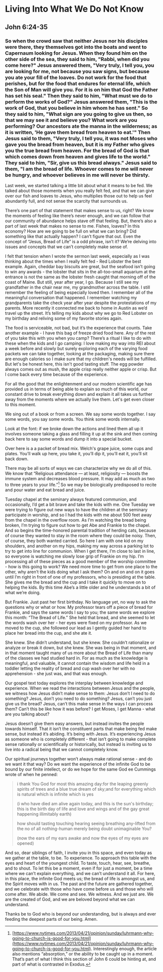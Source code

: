 # Living Into What We Do Not Know
## John 6:24-35 
### So when the crowd saw that neither Jesus nor his disciples were there, they themselves got into the boats and went to Capernaum looking for Jesus. When they found him on the other side of the sea, they said to him, "Rabbi, when did you come here?" Jesus answered them, "Very truly, I tell you, you are looking for me, not because you saw signs, but because you ate your fill of the loaves. Do not work for the food that perishes, but for the food that endures for eternal life, which the Son of Man will give you. For it is on him that God the Father has set his seal." Then they said to him, "What must we do to perform the works of God?" Jesus answered them, "This is the work of God, that you believe in him whom he has sent." So they said to him, "What sign are you going to give us then, so that we may see it and believe you? What work are you performing? Our ancestors ate the manna in the wilderness; as it is written, 'He gave them bread from heaven to eat.'" Then Jesus said to them, "Very truly, I tell you, it was not Moses who gave you the bread from heaven, but it is my Father who gives you the true bread from heaven. For the bread of God is that which comes down from heaven and gives life to the world." They said to him, "Sir, give us this bread always." Jesus said to them, "I am the bread of life. Whoever comes to me will never be hungry, and whoever believes in me will never be thirsty.

Last week, we started talking a little bit about what it means to be fed.  We talked about those moments when you really felt fed, and that we can give over our fish and loaves to Jesus, who multiplies those out to help us feel abundantly full, and not sense the scarcity that surrounds us.

There’s one part of that statement that makes sense to us, right?  We know the moments of feeling like there’s never enough, and we can follow that our community of abundance helps stave off that feeling.  But, there’s also a part of last week that makes no sense to me.  Fishes, loaves?  In this economy?  How are we going to be full on what we can bring?  Did something like that actually happen?  I can’t figure that out.  Even the concept of “Jesus, Bread of Life” is a odd phrase, isn’t it?  We’re delving into issues and concepts that we can’t completely make sense of.

I felt that tension when I wrote the sermon last week, especially as I was thinking about the times when I really felt fed - Red Lobster the best example.  Again, cheddar bay biscuits are great, but the seafood isn’t going to win any awards - the lobster that sits in the all-too-small aquarium at the entrance is not the same as the lobster fresh caught that morning off of the coast of Maine.  But still, year after year, I go.  Because I still see my grandfather in the chair near me, my grandmother across the table.  I still remember the feeling of being especially loved then.  I remember all of the meaningful conversation that happened.  I remember watching my grandparents take the check year after year despite the protestations of my parents.  More recently it connected me back to home in Austin as we’d travel up the street.  It’s telling my kids about why we go to Red Lobster on my birthday and reliving some of my favorite stories again.  

The food is serviceable, not bad, but it’s the experience that counts.  Take another example - I have this bag of freeze dried food here.  Any of the rest of you take this with you when you camp?  There’s a ritual I like to do with these when the kids and I go camping: I love making my way into REI about a week before and slowly but surely exploring each of the varying food packets we can take together, looking at the packaging, making sure there are enough calories so I make sure that my children's needs will be fulfilled.  But let's be honest here, this isn't good tasting stuff.  The egg powder always comes out as mush, the apple crisp really neither apple or crisp.  But I come back every time because of the experience.  

For all the good that the enlightenment and our modern scientific age has provided us in terms of being able to explain so much of this world, our constant drive to break everything down and explain it all takes us further away from the moments where we actually live them. Let's get even closer to this moment.  

We sing out of a book or from a screen.  We say some words together. I say some words, you say some words.  You think some words internally.

Look at the font: if we broke down the actions and lined them all up it involves someone taking a glass and filling it up at the sink and then coming back here to say some words and dump it into a special bucket.  

Over here is a a packet of bread mix.  Welch's grape juice, some cups and plates.  You’ll walk up here, you take it, you’ll dip it, you’ll eat it, you’ll sit back down.

There may be all sorts of ways we can characterize why we do all of this.  We know that “Religious attendance — at least, religiosity — boosts the immune system and decreases blood pressure. It may add as much as two to three years to your life.”[^1] So we may be biologically predisposed to recite and pour water and eat bread and juice.

Tuesday chapel at the seminary always featured communion, and occasionally, I’d get a bit brave and take the kids with me.  One Tuesday we were trying to figure out new ways to have the children at the seminary participate in worship, and so I had the kids with me about 500 feet away from the chapel in the overflow room.  As I’m watching the bread being broken, I’m trying to figure out how to get Abe and Frankie to the chapel.  And so begins the time-honored parental tradition of herding cats, because of course they wanted to stay in the room where they could be noisy.  Then, of course, they both wanted carried.  So here I am with one kid on my shoulders, and another on my hips, making my way across a parking lot to try to get into line for communion.  When I get there, I’m close to last in line, so everyone is watching me slowly lose grip of Frankie on my hip.  I’m processing all of these pieces as a good member of the worship committee - how is this going to work?  We need more time to get from one place to the other, why aren’t the kids doing what I ask them?  On and on and on it goes until I’m right in front of one of my professors, who is presiding at the table.  She gives me the bread and the cup and I take it quickly to move on to helping the kids.  By this time Abe’s a little older and he understands a bit of what we’re doing.

But Frankie.  Just past her first birthday.  No language yet, no way to ask the questions why or what or how.  My professor tears off a piece of bread for Frankie, and says the same words I say to you; the same words we explore this month: “The Bread of Life.”  She held that bread, and she seemed to let the words wash over her - her eyes were fixed on my professor.  As we moved to the cup, she followed our lead as I gently guided her hand to place her bread into the cup, and she ate it.  

She knew.  She didn’t understand, but she knew.  She couldn’t rationalize or analyze or break it down, but she knew.  She was being in that moment, and in that moment taught many of us more about the Bread of Life than many of the classes we had studied hard in.  For as much as the knowledge is meaningful, and valuable, it cannot contain the wisdom and life held in a toddler letting the reality of bread and cup wash over her with no apprehension - she just was, and that was enough.

Our gospel text today explores the interplay between knowledge and experience.  When we read the interactions between Jesus and the people, we witness how Jesus didn’t make sense to them: Jesus don’t I need to do something?  Jesus, don’t you need to do something?  Jesus, can’t you just give us the bread?  Jesus, can’t this make sense in the ways I can process them?  Can’t this be like how it was before?  I get Moses, I get Manna - what are you talking about?

Jesus doesn’t give them easy answers, but instead invites the people towards himself.  That it isn’t the constituent parts that make being fed make sense, but instead it’s abiding.  It’s being with Jesus.  It’s experiencing Jesus as someone who is completely different - that isn’t going to make complete sense rationally or scientifically or historically, but instead is inviting us to live into a radical being that we cannot completely know.

Our spiritual journeys together won’t always make rational sense - and do we want it that way?  Do we want the experience of the infinite God to be bound by our finite intellect, or do we hope for the same God ee Cummings wrote of when he penned:

> i thank You God for most this amazing
> day:for the leaping greenly spirits of trees
> and a blue true dream of sky;and for everything
> which is natural which is infinite which is yes
>  
> (i who have died am alive again today,
> and this is the sun's birthday; this is the birth
> day of life and love and wings and of the gay
> great happening illimitably earth)
> 
> how should tasting touching hearing seeing
> breathing any-lifted from the no
> of all nothing-human merely being
> doubt unimaginable You?
>  
> (now the ears of my ears awake and
> now the eyes of my eyes are opened) 

And so, dear siblings of faith, I invite you in this space, and even today as we gather at the table, to be.  To experience.  To approach this table with the eyes and heart of the youngest child.  To taste, touch, hear, see, breathe, and to shout.  To let this be a moment, even if for just a moment, be a time where we can’t explain everything, and we can’t understand it all.  For here, in this place, the infinite God meets us; the bread of life is amongst us, and the Spirit moves with in us.  The past and the future are gathered together, and we celebrate with those who have come before us and those who will come after.  We abide.  We come and see.  We witness.  And we just are.  We are the created of God, and we are beloved beyond what we can understand.

Thanks be to God who is beyond our understanding, but is always and ever feeding the deepest parts of our being.  Amen.

[^1]:	[https://www.nytimes.com/2013/04/21/opinion/sunday/luhrmann-why-going-to-church-is-good-for-you.html](https://www.nytimes.com/2013/04/21/opinion/sunday/luhrmann-why-going-to-church-is-good-for-you.html).  Interestingly enough, the article also mentions “absorption,” or the ability to be caught up in a moment.  That’s part of what I think this section of John 6 could be hinting at, and part of what is contrasted in Exodus.